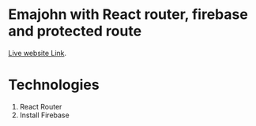 # Emajohn with React router, firebase and protected route

 [Live website Link]().
# Technologies

1. React Router
2. Install Firebase